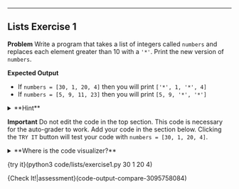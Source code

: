 ----------

## Lists Exercise 1

**Problem**
Write a program that takes a list of integers called `numbers` and replaces each element greater than 10 with a `'*'`. Print the new version of `numbers`.

**Expected Output**
* If `numbers = [30, 1, 20, 4]` then you will print `['*', 1, '*', 4]`
* If `numbers = [5, 9, 11, 23]` then you will print `[5, 9, '*', '*']`

<details><summary>**Hint**</summary>Using the iteration variable alone is not sufficient to change the element of a list. You need to be able to access the **index** of the iteration variable to modify the element.</details>

**Important**
Do not edit the code in the top section. This code is necessary for the auto-grader to work. Add your code in the section below. Clicking the `TRY IT` button will test your code with `numbers = [30, 1, 20, 4]`.

<details><summary>**Where is the code visualizer?**</summary>Unfortunately, the code visualizer does not work with the statement `import sys`. Since importing the `sys` module is required for this problem, the code visualizer will not be available for this problem.</details>

{try it}(python3 code/lists/exercise1.py 30 1 20 4)

{Check It!|assessment}(code-output-compare-3095758084)
